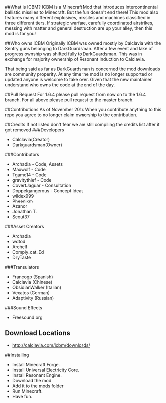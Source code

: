 ##What is ICBM?
ICBM is a Minecraft Mod that introduces intercontinental ballistic missiles to Minecraft. But the fun doesn't end there! This mod also features many different explosives, missiles and machines classified in three different tiers. If strategic warfare, carefully coordinated airstrikes, messing with matter and general destruction are up your alley, then this mod is for you!

##Who owns ICBM
Originally ICBM was owned mostly by Calclavia with the Sentry guns belonging to DarkGuardsman. After a few event and lake of progress ownship was shifted fully to DarkGuardsman. This was in exchange for majority ownership of Resonant Induction to Calclavia. 

That being said as far as DarkGuardsman is concerned the mod downloads are community properity. At any time the mod is no longer supported or updated anyone is welcome to take over. Given that the new maintainer understand who owns the code at the end of the day. 

##Pull Request
For 1.6.4 please pull request from now on to the 1.6.4 branch. 
For all above please pull request to the master branch.

##Contributions
As of November 2014
When you contribute anything to this repo you agree to no longer claim ownership to the contribution. 


##Credits
If not listed don't fear we are still compiling the credits list after it got removed
###Developers
* Calclavia(Creator)
* Darkguardsman(Owner)


###Contributors
* Archadia          - Code, Assets
* Maxwolf           - Code
* Tgame14           - Code
* gravitythief      - Code
* CovertJaguar      - Consultation 
* Doppelgangerous   - Concept Ideas
* wildex999
* Pheenixm
* Azanor
* Jonathan T.
* Scout37


###Asset Creators
* Archadia
* wdtod
* Archelf
* Comply_cat_Ed
* DryTaste

###Transulators 
* Francogp (Spanish)
* Calclavia (Chinese)
* ObsidianWalker (Italian)
* Vexatos (German)
* Adaptivity (Russian)

###Sound Effects
* Freesound.org

## Download Locations
* http://calclavia.com/icbm/downloads/

##Installing
* Install Minecraft Forge.
* Install Universal Electricity Core.
* Install Resonant Engine.
* Download the mod
* Add it to the mods folder
* Run Minecraft.
* Have fun.

